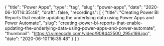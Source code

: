 {
  "title": "Power Apps",
  "type": "tag",
  "slug": "power-apps",
  "date": "2020-06-10T16:35:48",
  "draft": false,
  "recordings": [
    {
      "title": "Creating Power BI Reports that enable updating the underlying data using Power Apps and Power Automate",
      "slug": "creating-power-bi-reports-that-enable-updating-the-underlying-data-using-power-apps-and-power-automate",
      "thumbnail": "https://i.vimeocdn.com/video/908442500_295x166.jpg",
      "date": "2020-06-10T16:35:48"
    }
  ]
}